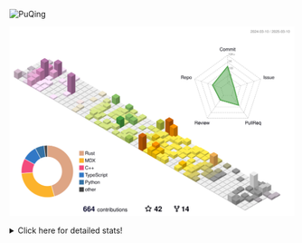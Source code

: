 ![PuQing](https://user-images.githubusercontent.com/27223114/171565019-9a56fae6-b08b-421f-99db-7e830da42371.png)

![](./profile-3d-contrib/profile-season-animate.svg)

<details>
<summary>Click here for detailed stats!</summary>

<!--START_SECTION:waka-->
![Lines of code](https://img.shields.io/badge/From%20Hello%20World%20I%27ve%20Written-2.2%20million%20lines%20of%20code-blue)

**🐱 My GitHub Data** 

> 📦 433.2 kB Used in GitHub's Storage 
 > 
> 🏆 94 Contributions in the Year 2025
 > 
> 🚫 Not Opted to Hire
 > 
> 📜 42 Public Repositories 
 > 
> 🔑 33 Private Repositories 
 > 
**I'm an Early 🐤** 

```text
🌞 Morning                834 commits         ██░░░░░░░░░░░░░░░░░░░░░░░   08.85 % 
🌆 Daytime                4237 commits        ███████████░░░░░░░░░░░░░░   44.95 % 
🌃 Evening                2156 commits        ██████░░░░░░░░░░░░░░░░░░░   22.88 % 
🌙 Night                  2198 commits        ██████░░░░░░░░░░░░░░░░░░░   23.32 % 
```


📊 **This Week I Spent My Time On** 

```text
💬 Programming Languages: 
CLI                      8 hrs 45 mins       ██████░░░░░░░░░░░░░░░░░░░   22.70 % 
C++                      6 hrs 15 mins       ████░░░░░░░░░░░░░░░░░░░░░   16.23 % 
Python                   6 hrs 3 mins        ████░░░░░░░░░░░░░░░░░░░░░   15.68 % 
Other                    4 hrs 11 mins       ███░░░░░░░░░░░░░░░░░░░░░░   10.85 % 
Music                    2 hrs 34 mins       ██░░░░░░░░░░░░░░░░░░░░░░░   06.66 % 

🔥 Editors: 
VS Code                  20 hrs 17 mins      █████████████░░░░░░░░░░░░   52.58 % 
Ghostty                  8 hrs 45 mins       ██████░░░░░░░░░░░░░░░░░░░   22.70 % 
Telegram                 2 hrs 42 mins       ██░░░░░░░░░░░░░░░░░░░░░░░   07.03 % 
NetEaseMusic             2 hrs 34 mins       ██░░░░░░░░░░░░░░░░░░░░░░░   06.66 % 
Zotero                   2 hrs 11 mins       █░░░░░░░░░░░░░░░░░░░░░░░░   05.67 % 

💻 Operating System: 
Mac                      22 hrs 30 mins      ███████████████░░░░░░░░░░   58.36 % 
WSL                      9 hrs 5 mins        ██████░░░░░░░░░░░░░░░░░░░   23.56 % 
Linux                    6 hrs 58 mins       █████░░░░░░░░░░░░░░░░░░░░   18.08 % 
```


<!--END_SECTION:waka-->
</details>
